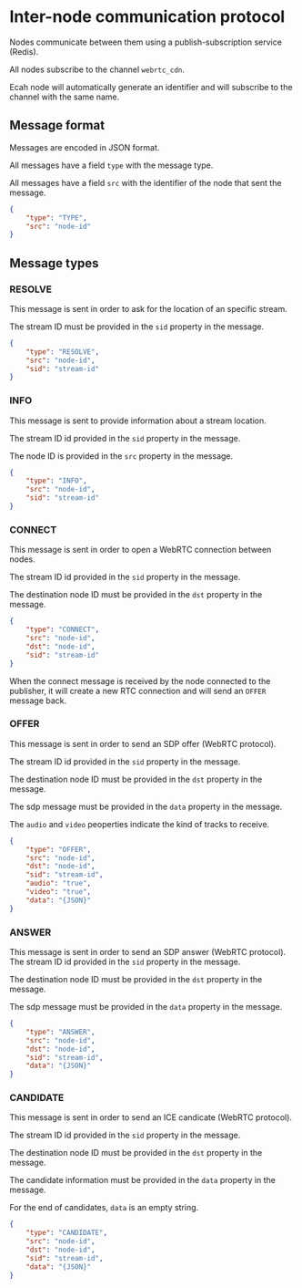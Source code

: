 # Inter-node communication protocol

Nodes communicate between them using a publish-subscription service (Redis).

All nodes subscribe to the channel `webrtc_cdn`.

Ecah node will automatically generate an identifier and will subscribe to the channel with the same name.

## Message format

Messages are encoded in JSON format.

All messages have a field `type` with the message type.

All messages have a field `src` with the identifier of the node that sent the message.

```json
{
    "type": "TYPE",
    "src": "node-id"
}
```

## Message types

### RESOLVE

This message is sent in order to ask for the location of an specific stream.

The stream ID must be provided in the `sid` property in the message.

```json
{
    "type": "RESOLVE",
    "src": "node-id",
    "sid": "stream-id"
}
```

### INFO

This message is sent to provide information about a stream location.

The stream ID id provided in the `sid` property in the message.

The node ID is provided in the `src` property in the message.

```json
{
    "type": "INFO",
    "src": "node-id",
    "sid": "stream-id"
}
```

### CONNECT

This message is sent in order to open a WebRTC connection between nodes.

The stream ID id provided in the `sid` property in the message.

The destination node ID must be provided in the `dst` property in the message.

```json
{
    "type": "CONNECT",
    "src": "node-id",
    "dst": "node-id",
    "sid": "stream-id"
}
```

When the connect message is received by the node connected to the publisher, it will create a new RTC connection and will send an `OFFER` message back.

### OFFER

This message is sent in order to send an SDP offer (WebRTC protocol).

The stream ID id provided in the `sid` property in the message.

The destination node ID must be provided in the `dst` property in the message.

The sdp message must be provided in the `data` property in the message.

The `audio` and `video` peoperties indicate the kind of tracks to receive.

```json
{
    "type": "OFFER",
    "src": "node-id",
    "dst": "node-id",
    "sid": "stream-id",
    "audio": "true",
    "video": "true",
    "data": "{JSON}"
}
```

### ANSWER

This message is sent in order to send an SDP answer (WebRTC protocol).
The stream ID id provided in the `sid` property in the message.

The destination node ID must be provided in the `dst` property in the message.

The sdp message must be provided in the `data` property in the message.

```json
{
    "type": "ANSWER",
    "src": "node-id",
    "dst": "node-id",
    "sid": "stream-id",
    "data": "{JSON}"
}
```

### CANDIDATE

This message is sent in order to send an ICE candicate (WebRTC protocol).

The stream ID id provided in the `sid` property in the message.

The destination node ID must be provided in the `dst` property in the message.

The candidate information must be provided in the `data` property in the message.

For the end of candidates, `data` is an empty string.

```json
{
    "type": "CANDIDATE",
    "src": "node-id",
    "dst": "node-id",
    "sid": "stream-id",
    "data": "{JSON}"
}
```
